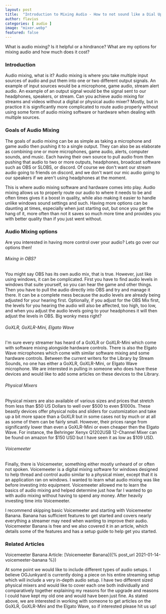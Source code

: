 ```yaml
---
layout: post
title:  "Introduction to Mixing Audio - How to not sound like a Dial Up Modem"
author: flavius
categories: [ audio ]
image: "mixer.webp"
featured: false
---
```

What is audio mixing? Is it helpful or a hindrance? What are my options for mixing audio and how much does it cost?

### Introduction

Audio mixing, what is it? Audio mixing is where you take multiple input sources of audio and put them into one or two different output signals. An example of input sources would be a microphone, game audio, stream alert audio. An example of an output signal would be the signal sent to our headphones, speakers, or stream. Can you achieve audio mixing for streams and videos without a digital or physical audio mixer? Mostly, but in practice it is significantly more complicated to route audio properly without using some form of audio mixing software or hardware when dealing with multiple sources.

### Goals of Audio Mixing

The goals of audio mixing can be as simple as taking a microphone and game audio then pushing it to a single output. They can also be as elaborate as combining one or more microphones, game audio, alerts, computer sounds, and music. Each having their own source to pull audio from then pushing that audio to two or more outputs, headphones, broadcast software such as OBS or SLOBS, or discord. Of course we don't want our stream audio going to friends on discord, and we don't want our mic audio going to our speakers if we aren't using headphones at the moment.

This is where audio mixing software and hardware comes into play. Audio mixing allows us to properly route our audio to where it needs to be and often times gives it a boost in quality, while also making it easier to handle unlike windows sound settings and such. Having more options can be daunting at times, especially when just starting out, but once you get the hang of it, more often than not it saves so much more time and provides you with better quality than if you just went without.

### Audio Mixing options

Are you interested in having more control over your audio? Lets go over our options then!

###### Mixing in OBS?
You might say OBS has its own audio mix, that is true. However, just like using windows, it can be complicated. First you have to find audio levels in windows that suite yourself, so you can hear the game and other things. Then you have to pull the audio directly into OBS and try and manage it there. It can be a complete mess because the audio levels are already being adjusted for your hearing first. Optionally, if you adjust for the OBS Mix first, the levels for you hearing the audio will also be affected, too high, too low, and when you adjust the audio levels going to your headphones it will then adjust the levels in OBS. Big wonky mess right?

###### GoXLR, GoXLR-Mini, Elgato Wave
 I'm sure every streamer has heard of a GoXLR or GoXLR-Mini which come with software mixing alongside hardware controls. There is also the Elgato Wave microphones which come with similar software mixing and some hardware controls. Between the current writers for the Library by Stream Sounds, no one has either a GoXLR, GoXLR-Mini, or Elgato Wave microphone. We are interested in pulling in someone who does have these devices and would like to add some articles on these devices to the Library.

###### Physical Mixers
Physical mixers are also available of various sizes and prices that stretch from less than $50 US Dollars to well over $500 to even $1000s. These beastly devices offer physical nobs and sliders for customization and take up a bit more space than a GoXLR but in some cases not by much or at all as some of them can be fairly small. However, their prices range from significantly lower than even a GoXLR-Mini or even cheaper then the Elgato Wave. For instance, the Behringer Xenyx Q1202USB 12-Channel Mixer can be found on amazon for $150 USD but I have seen it as low as $109 USD.

###### Voicemeeter
Finally, there is Voicemeeter, something either mostly unheard of or often not spoken. Voicemeeter is a digital mixing software for windows designed to help thread and control audio similar to a physical mixer, except that it is an application ran on windows. I wanted to learn what audio mixing was like before investing into equipment. Voicemeeter allowed me to learn the basics of audio mixing and helped determine just how far I wanted to go with audio mixing without having to spend any money. After heavily investing time into Voicemeeter.

I recommend skipping basic Voicemeeter and starting with Voicemeeter Banana. Banana has sufficient features to get started and covers nearly everything a streamer may need when wanting to improve their audio. Voicemeeter Banana is free and we also covered it in an article, which details some of the features and has a setup guide to help get you started.

### Related Articles

Voicemeeter Banana Article: [Voicemeeter Banana]({% post_url 2021-01-14-voicemeeter-banana %})

At some point we would like to include different types of audio setups. I believe OGJunkyard is currently doing a piece on his entire streaming setup which will include a very in-depth audio setup. I have two different sized physical mixers and would like to cover each one both individually and comparatively together explaining my reasons for the upgrade and reasons I could have kept my old one and would have been just fine. As stated above, we are interested in working with someone to get articles on the GoXLR, GoXLR-Mini and the Elgato Wave, so if interested please hit us up!
